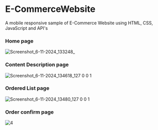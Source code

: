 # E-CommerceWebsite
 A mobile responsive sample of E-Commerce Website using HTML, CSS, JavaScript and API's
 
 
 
### Home page
![Screenshot_6-11-2024_133248_](https://github.com/user-attachments/assets/64e5c1ae-6d92-498b-bd34-f59ea8dc890a)




### Content Description page
![Screenshot_6-11-2024_134618_127 0 0 1](https://github.com/user-attachments/assets/afa2072c-14f0-4f15-bd7b-0f7e048a7d35)




### Ordered List page
![Screenshot_6-11-2024_13480_127 0 0 1](https://github.com/user-attachments/assets/2af3bf97-d071-42ec-9459-04b822cfd5a0)




### Order confirm page
![4](https://user-images.githubusercontent.com/17312616/65086779-b2efdd80-d9d0-11e9-95d5-4b1a48eafe04.png)
